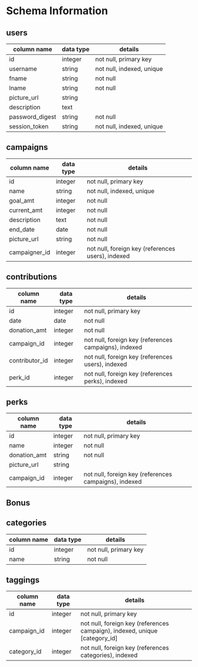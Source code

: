 # Schema Information

## users
column name     | data type | details
----------------|-----------|-----------------------
id              | integer   | not null, primary key
username        | string    | not null, indexed, unique
fname           | string    | not null
lname           | string    | not null
picture_url     | string    |
description     | text      |
password_digest | string    | not null
session_token   | string    | not null, indexed, unique


## campaigns
column name    | data type | details
---------------|-----------|-----------------------
id             | integer   | not null, primary key
name           | string    | not null, indexed, unique
goal_amt       | integer   | not null
current_amt    | integer   | not null
description    | text      | not null
end_date       | date      | not null
picture_url    | string    | not null
campaigner_id  | integer   | not null, foreign key (references users), indexed


## contributions
column name     | data type | details
--------------  |-----------|-----------------------
id              | integer   | not null, primary key
date            | date      | not null
donation_amt    | integer   | not null
campaign_id     | integer   | not null, foreign key (references campaigns), indexed
contributor_id  | integer   | not null, foreign key (references users), indexed
perk_id         | integer   | not null, foreign key (references perks), indexed


## perks
column name     | data type | details
--------------  |-----------|-----------------------
id              | integer   | not null, primary key
name            | integer   | not null
donation_amt    | string    | not null
picture_url     | string    |
campaign_id     | integer   | not null, foreign key (references campaigns), indexed


## Bonus

## categories
column name | data type | details
------------|-----------|-----------------------
id          | integer   | not null, primary key
name        | string    | not null

## taggings
column name | data type | details
------------|-----------|-----------------------
id          | integer   | not null, primary key
campaign_id | integer   | not null, foreign key (references campaign), indexed, unique [category_id]
category_id | integer   | not null, foreign key (references categories), indexed
